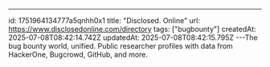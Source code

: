 ---
id: 1751964134777a5qnhh0x1
title: "Disclosed. Online"
url: https://www.disclosedonline.com/directory
tags: ["bugbounty"]
createdAt: 2025-07-08T08:42:14.742Z
updatedAt: 2025-07-08T08:42:15.795Z
---The bug bounty world, unified. Public researcher profiles with data from HackerOne, Bugcrowd, GitHub, and more.
